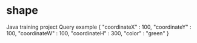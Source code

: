 # shape
Java training project
Query example
{
  "coordinateX" : 100,
  "coordinateY" : 100,
  "coordinateW" : 100,
  "coordinateH" : 300,
  "color" : "green"
}
